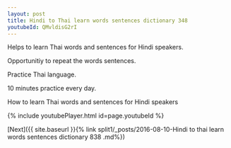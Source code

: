 ```yaml
---
layout: post
title: Hindi to Thai learn words sentences dictionary 348 
youtubeId: QMvldisG2rI
---
```

 
 
Helps to learn Thai words and sentences for Hindi speakers.

Opportunitiy to repeat the words sentences. 

Practice Thai language. 
 
10 minutes practice every day. 
 
How to learn Thai words and sentences for Hindi speakers 
 
{% include youtubePlayer.html id=page.youtubeId %}
 
 
[Next]({{ site.baseurl }}{% link  split1/_posts/2016-08-10-Hindi to thai learn words sentences dictionary 838 .md%})
 
